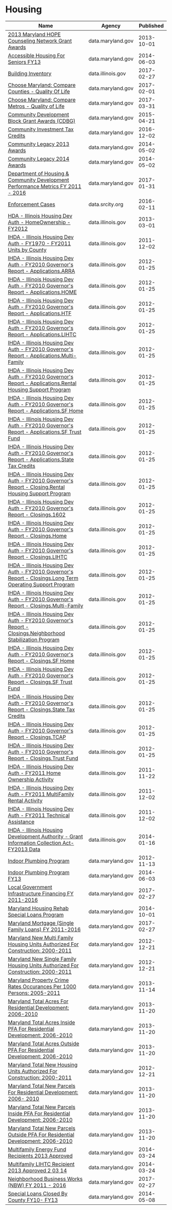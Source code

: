 # Housing

Name | Agency | Published
---- | ---- | ---------
[2013 Maryland HOPE Counseling Network Grant Awards](../datasets/xmse-9b3g.md) | data.maryland.gov | 2013-10-01
[Accessible Housing For Seniors FY13](../datasets/9itr-7h69.md) | data.maryland.gov | 2014-06-03
[Building Inventory](../datasets/utd5-tdr2.md) | data.illinois.gov | 2017-02-27
[Choose Maryland: Compare Counties - Quality Of Life](../datasets/dyym-bjv4.md) | data.maryland.gov | 2017-02-01
[Choose Maryland: Compare Metros - Quality of Life](../datasets/yjpu-x8hr.md) | data.maryland.gov | 2017-03-31
[Community Development Block Grant Awards (CDBG)](../datasets/qubt-bv3h.md) | data.maryland.gov | 2015-04-21
[Community Investment Tax Credits](../datasets/7gad-cuav.md) | data.maryland.gov | 2016-12-02
[Community Legacy 2013 Awards](../datasets/nqax-y2nk.md) | data.maryland.gov | 2014-05-02
[Community Legacy 2014 Awards](../datasets/tecw-t2fs.md) | data.maryland.gov | 2014-05-02
[Department of Housing & Community Development Performance Metrics FY 2011 - 2016](../datasets/tay4-rqsd.md) | data.maryland.gov | 2017-01-31
[Enforcement Cases](../datasets/vvka-2nem.md) | data.srcity.org | 2016-02-11
[HDA - Illinois Housing Dev Auth - HomeOwnership - FY2012](../datasets/spg7-snr5.md) | data.illinois.gov | 2013-03-01
[IHDA - Illinois Housing Dev Auth - FY1970 - FY2011 Units by County](../datasets/cyjr-wy8k.md) | data.illinois.gov | 2011-12-02
[IHDA - Illinois Housing Dev Auth - FY2010 Governor's Report - Applications.ARRA](../datasets/cmfb-ymdn.md) | data.illinois.gov | 2012-01-25
[IHDA - Illinois Housing Dev Auth - FY2010 Governor's Report - Applications.HOME](../datasets/8zbq-e3e9.md) | data.illinois.gov | 2012-01-25
[IHDA - Illinois Housing Dev Auth - FY2010 Governor's Report - Applications.HTF](../datasets/butq-62sh.md) | data.illinois.gov | 2012-01-25
[IHDA - Illinois Housing Dev Auth - FY2010 Governor's Report - Applications.LIHTC](../datasets/s6bt-8j78.md) | data.illinois.gov | 2012-01-25
[IHDA - Illinois Housing Dev Auth - FY2010 Governor's Report - Applications.Multi-Family](../datasets/tr8p-prhd.md) | data.illinois.gov | 2012-01-25
[IHDA - Illinois Housing Dev Auth - FY2010 Governor's Report - Applications.Rental Housing Support Program](../datasets/c72f-kjd5.md) | data.illinois.gov | 2012-01-25
[IHDA - Illinois Housing Dev Auth - FY2010 Governor's Report - Applications.SF Home](../datasets/jvnj-krc2.md) | data.illinois.gov | 2012-01-25
[IHDA - Illinois Housing Dev Auth - FY2010 Governor's Report - Applications.SF Trust Fund](../datasets/re3b-b333.md) | data.illinois.gov | 2012-01-25
[IHDA - Illinois Housing Dev Auth - FY2010 Governor's Report - Applications.State Tax Credits](../datasets/hv6k-swkq.md) | data.illinois.gov | 2012-01-25
[IHDA - Illinois Housing Dev Auth - FY2010 Governor's Report - Closing.Rental Housing Support Program](../datasets/95z6-3mip.md) | data.illinois.gov | 2012-01-25
[IHDA - Illinois Housing Dev Auth - FY2010 Governor's Report - Closings.1602](../datasets/9wtu-vcix.md) | data.illinois.gov | 2012-01-25
[IHDA - Illinois Housing Dev Auth - FY2010 Governor's Report - Closings.Home](../datasets/uyuj-n4h5.md) | data.illinois.gov | 2012-01-25
[IHDA - Illinois Housing Dev Auth - FY2010 Governor's Report - Closings.LIHTC](../datasets/rjrq-j8q2.md) | data.illinois.gov | 2012-01-25
[IHDA - Illinois Housing Dev Auth - FY2010 Governor's Report - Closings.Long Term Operating Support Program](../datasets/wbyx-c7s3.md) | data.illinois.gov | 2012-01-25
[IHDA - Illinois Housing Dev Auth - FY2010 Governor's Report - Closings.Multi-Family](../datasets/m2dq-yv7x.md) | data.illinois.gov | 2012-01-25
[IHDA - Illinois Housing Dev Auth - FY2010 Governor's Report - Closings.Neighborhood Stabilization Program](../datasets/54us-trtn.md) | data.illinois.gov | 2012-01-25
[IHDA - Illinois Housing Dev Auth - FY2010 Governor's Report - Closings.SF Home](../datasets/kdh8-qycw.md) | data.illinois.gov | 2012-01-25
[IHDA - Illinois Housing Dev Auth - FY2010 Governor's Report - Closings.SF Trust Fund](../datasets/apfj-rhg6.md) | data.illinois.gov | 2012-01-25
[IHDA - Illinois Housing Dev Auth - FY2010 Governor's Report - Closings.State Tax Credits](../datasets/thdm-e6xz.md) | data.illinois.gov | 2012-01-25
[IHDA - Illinois Housing Dev Auth - FY2010 Governor's Report - Closings.TCAP](../datasets/y73p-kwm7.md) | data.illinois.gov | 2012-01-25
[IHDA - Illinois Housing Dev Auth - FY2010 Governor's Report - Closings.Trust Fund](../datasets/ygnu-47c6.md) | data.illinois.gov | 2012-01-25
[IHDA - Illinois Housing Dev Auth - FY2011 Home Ownership Activity](../datasets/7d69-4cty.md) | data.illinois.gov | 2011-11-22
[IHDA - Illinois Housing Dev Auth - FY2011 MultiFamily Rental Activity](../datasets/r5cp-54ty.md) | data.illinois.gov | 2011-12-02
[IHDA - Illinois Housing Dev Auth - FY2011 Technical Assistance](../datasets/gzwh-nakt.md) | data.illinois.gov | 2011-12-02
[IHDA - Illinois Housing Development Authority - Grant Information Collection Act- FY2013 Data](../datasets/7a5h-y3c7.md) | data.illinois.gov | 2014-01-16
[Indoor Plumbing Program](../datasets/nn3z-6ak2.md) | data.maryland.gov | 2012-11-13
[Indoor Plumbing Program FY13](../datasets/ew7w-4nvh.md) | data.maryland.gov | 2014-06-03
[Local Government Infrastructure Financing FY 2011-2016](../datasets/4est-kgbm.md) | data.maryland.gov | 2017-02-27
[Maryland Housing Rehab Special Loans Program](../datasets/serw-bgag.md) | data.maryland.gov | 2014-10-01
[Maryland Mortgage (Single Family Loans) FY 2011-2016](../datasets/atvu-9iwx.md) | data.maryland.gov | 2017-02-27
[Maryland New Multi Family Housing Units Authorized For Construction: 2000-2011](../datasets/pz3y-chyn.md) | data.maryland.gov | 2012-12-21
[Maryland New Single Family Housing Units Authorized For Construction: 2000-2011](../datasets/4br4-qbf4.md) | data.maryland.gov | 2012-12-21
[Maryland Property Crime Rates Occurances Per 1000 Persons: 2005-2011](../datasets/7ks4-3r3s.md) | data.maryland.gov | 2013-11-14
[Maryland Total Acres For Residential Development: 2006-2010](../datasets/p4s2-mc7r.md) | data.maryland.gov | 2013-11-20
[Maryland Total Acres Inside PFA For Residential Development: 2006-2010](../datasets/f3qh-wtyk.md) | data.maryland.gov | 2013-11-20
[Maryland Total Acres Outside PFA For Residential Development: 2006-2010](../datasets/hm86-3au5.md) | data.maryland.gov | 2013-11-20
[Maryland Total New Housing Units Authorized For Construction: 2000-2011](../datasets/c7z9-v9mr.md) | data.maryland.gov | 2012-12-21
[Maryland Total New Parcels For Residential Development: 2006- 2010](../datasets/6umw-84d2.md) | data.maryland.gov | 2013-11-20
[Maryland Total New Parcels Inside PFA For Residential Development: 2006-2010](../datasets/gbgn-2wu5.md) | data.maryland.gov | 2013-11-20
[Maryland Total New Parcels Outside PFA For Residential Development: 2006-2010](../datasets/afh5-ag7t.md) | data.maryland.gov | 2013-11-20
[Multifamily Energy Fund Recipients 2013 Approved](../datasets/yjxi-zyut.md) | data.maryland.gov | 2014-03-24
[Multifamily LIHTC Recipient 2013 Approved 2 03 14](../datasets/tjss-tqry.md) | data.maryland.gov | 2014-03-24
[Neighborhood Business Works (NBW) FY 2011 - 2016](../datasets/xhfz-cz2z.md) | data.maryland.gov | 2017-02-27
[Special Loans Closed By County FY10- FY13](../datasets/8i2z-3urs.md) | data.maryland.gov | 2014-05-08

